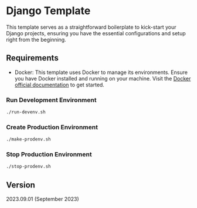 # Django Template

This template serves as a straightforward boilerplate to kick-start your Django projects, ensuring you have the essential configurations and setup right from the beginning.

## Requirements

- Docker: This template uses Docker to manage its environments. Ensure you have Docker installed and running on your machine. Visit the [Docker official documentation](https://docs.docker.com/get-docker/) to get started.

### Run Development Environment

```bash
./run-devenv.sh
```

### Create Production Environment

```bash
./make-prodenv.sh
```

### Stop Production Environment

```bash
./stop-prodenv.sh
```

## Version

2023.09.01 (September 2023)